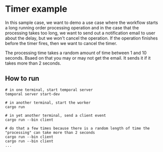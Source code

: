 # Timer example

In this sample case, we want to demo a use case where the workflow starts
a long running order processing operation and in the case that the processing
takes too long, we want to send out a notification email to user about the delay,
but we won't cancel the operation. If the operation finishes before the timer fires,
then we want to cancel the timer.

The processing time takes a random amount of time between 1 and 10 seconds. Bsaed on that
you may or may not get the email. It sends it if it takes more than 2 seconds.

## How to run

```
# in one terminal, start temporal server
temporal server start-dev

# in another terminal, start the worker
cargo run

# in yet another terminal, send a client event
cargo run --bin client

# do that a few times because there is a random length of time the "processing" can take more than 2 seconds
cargo run --bin client
cargo run --bin client
...
```

